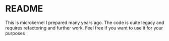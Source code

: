 # README #

This is microkernel I prepared many years ago. The code is quite legacy and requires refactoring and further work. Feel free if you want to use it for your purposes